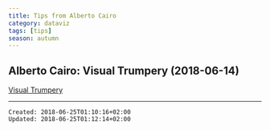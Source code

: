 ```yaml
---
title: Tips from Alberto Cairo
category: dataviz
tags: [tips]
season: autumn 
---
```


## Alberto Cairo: Visual Trumpery (2018-06-14)

[Visual Trumpery](../../assets/src/Visual-Trumpery.pdf)

---

    Created: 2018-06-25T01:10:16+02:00
    Updated: 2018-06-25T01:12:14+02:00
    